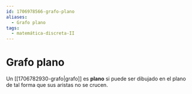 ```yaml
---
id: 1706978566-grafo-plano
aliases:
  - Grafo plano
tags:
  - matemática-discreta-II
---
```


# Grafo plano

Un [[1706782930-grafo|grafo]] es **plano** si puede ser dibujado en el plano de tal forma que sus aristas no se crucen.

